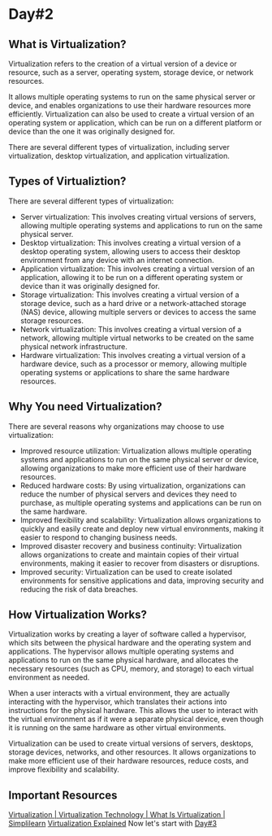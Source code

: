 # Day#2

## What is Virtualization?

Virtualization refers to the creation of a virtual version of a device or resource, such as a server, operating system, storage device, or network resources. 

It allows multiple operating systems to run on the same physical server or device, and enables organizations to use their hardware resources more efficiently. Virtualization can also be used to create a virtual version of an operating system or application, which can be run on a different platform or device than the one it was originally designed for. 

There are several different types of virtualization, including server virtualization, desktop virtualization, and application virtualization.

## Types of Virtualiztion?

There are several different types of virtualization:
+ Server virtualization: This involves creating virtual versions of servers, allowing multiple operating systems and applications to run on the same physical server.
+ Desktop virtualization: This involves creating a virtual version of a desktop operating system, allowing users to access their desktop environment from any device with an internet connection.
+ Application virtualization: This involves creating a virtual version of an application, allowing it to be run on a different operating system or device than it was originally designed for.
+ Storage virtualization: This involves creating a virtual version of a storage device, such as a hard drive or a network-attached storage (NAS) device, allowing multiple servers or devices to access the same storage resources.
+ Network virtualization: This involves creating a virtual version of a network, allowing multiple virtual networks to be created on the same physical network infrastructure.
+ Hardware virtualization: This involves creating a virtual version of a hardware device, such as a processor or memory, allowing multiple operating systems or applications to share the same hardware resources.

## Why You need Virtualization?

There are several reasons why organizations may choose to use virtualization:
+ Improved resource utilization: Virtualization allows multiple operating systems and applications to run on the same physical server or device, allowing organizations to make more efficient use of their hardware resources.
+ Reduced hardware costs: By using virtualization, organizations can reduce the number of physical servers and devices they need to purchase, as multiple operating systems and applications can be run on the same hardware.
+ Improved flexibility and scalability: Virtualization allows organizations to quickly and easily create and deploy new virtual environments, making it easier to respond to changing business needs.
+ Improved disaster recovery and business continuity: Virtualization allows organizations to create and maintain copies of their virtual environments, making it easier to recover from disasters or disruptions.
+ Improved security: Virtualization can be used to create isolated environments for sensitive applications and data, improving security and reducing the risk of data breaches.


## How Virtualization Works?

Virtualization works by creating a layer of software called a hypervisor, which sits between the physical hardware and the operating system and applications. The hypervisor allows multiple operating systems and applications to run on the same physical hardware, and allocates the necessary resources (such as CPU, memory, and storage) to each virtual environment as needed.

When a user interacts with a virtual environment, they are actually interacting with the hypervisor, which translates their actions into instructions for the physical hardware. This allows the user to interact with the virtual environment as if it were a separate physical device, even though it is running on the same hardware as other virtual environments.

Virtualization can be used to create virtual versions of servers, desktops, storage devices, networks, and other resources. It allows organizations to make more efficient use of their hardware resources, reduce costs, and improve flexibility and scalability.

## Important Resources
[Virtualization | Virtualization Technology | What Is Virtualization | Simplilearn](https://www.youtube.com/watch?v=Wb68Exu6jtU)
[Virtualization Explained](https://www.youtube.com/watch?v=FZR0rG3HKIk&t=22s)
Now let's start with [Day#3](Day%403.md)

